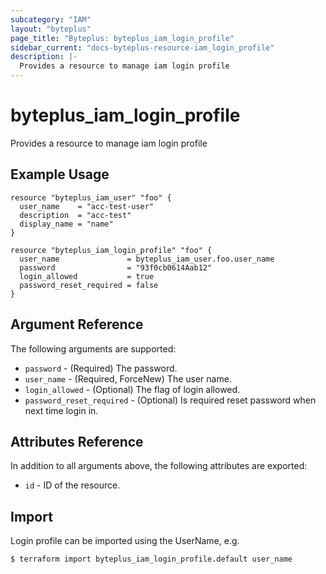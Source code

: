 ```yaml
---
subcategory: "IAM"
layout: "byteplus"
page_title: "Byteplus: byteplus_iam_login_profile"
sidebar_current: "docs-byteplus-resource-iam_login_profile"
description: |-
  Provides a resource to manage iam login profile
---
```

# byteplus_iam_login_profile
Provides a resource to manage iam login profile
## Example Usage
```hcl
resource "byteplus_iam_user" "foo" {
  user_name    = "acc-test-user"
  description  = "acc-test"
  display_name = "name"
}

resource "byteplus_iam_login_profile" "foo" {
  user_name               = byteplus_iam_user.foo.user_name
  password                = "93f0cb0614Aab12"
  login_allowed           = true
  password_reset_required = false
}
```
## Argument Reference
The following arguments are supported:
* `password` - (Required) The password.
* `user_name` - (Required, ForceNew) The user name.
* `login_allowed` - (Optional) The flag of login allowed.
* `password_reset_required` - (Optional) Is required reset password when next time login in.

## Attributes Reference
In addition to all arguments above, the following attributes are exported:
* `id` - ID of the resource.



## Import
Login profile can be imported using the UserName, e.g.
```
$ terraform import byteplus_iam_login_profile.default user_name
```

